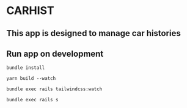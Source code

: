 # CARHIST

## This app is designed to manage car histories


## Run app on development
```
bundle install
```

```
yarn build --watch
```

```
bundle exec rails tailwindcss:watch
```

```
bundle exec rails s
```


